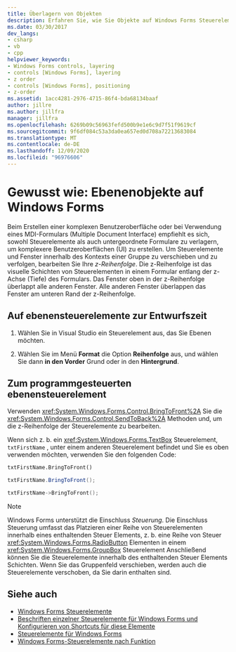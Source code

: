 ```yaml
---
title: Überlagern von Objekten
description: Erfahren Sie, wie Sie Objekte auf Windows Forms Steuerelementen und untergeordneten Formularen Ebenen, um komplexere Benutzeroberflächen zu erstellen.
ms.date: 03/30/2017
dev_langs:
- csharp
- vb
- cpp
helpviewer_keywords:
- Windows Forms controls, layering
- controls [Windows Forms], layering
- z order
- controls [Windows Forms], positioning
- z-order
ms.assetid: 1acc4281-2976-4715-86f4-bda68134baaf
author: jillre
ms.author: jillfra
manager: jillfra
ms.openlocfilehash: 6269b09c56963fefd500b9e1e6c9d7f51f9619cf
ms.sourcegitcommit: 9f6df084c53a3da0ea657ed0d708a72213683084
ms.translationtype: MT
ms.contentlocale: de-DE
ms.lasthandoff: 12/09/2020
ms.locfileid: "96976606"
---
```

# <a name="how-to-layer-objects-on-windows-forms"></a>Gewusst wie: Ebenenobjekte auf Windows Forms

Beim Erstellen einer komplexen Benutzeroberfläche oder bei Verwendung eines MDI-Formulars (Multiple Document Interface) empfiehlt es sich, sowohl Steuerelemente als auch untergeordnete Formulare zu verlagern, um komplexere Benutzeroberflächen (UI) zu erstellen. Um Steuerelemente und Fenster innerhalb des Kontexts einer Gruppe zu verschieben und zu verfolgen, bearbeiten Sie Ihre *z-Reihenfolge*. Die z-Reihenfolge ist das visuelle Schichten von Steuerelementen in einem Formular entlang der z-Achse (Tiefe) des Formulars. Das Fenster oben in der z-Reihenfolge überlappt alle anderen Fenster. Alle anderen Fenster überlappen das Fenster am unteren Rand der z-Reihenfolge.

## <a name="to-layer-controls-at-design-time"></a>Auf ebenensteuerelemente zur Entwurfszeit

1. Wählen Sie in Visual Studio ein Steuerelement aus, das Sie Ebenen möchten.

2. Wählen Sie im Menü **Format** die Option **Reihenfolge** aus, und wählen Sie dann **in den Vorder** Grund oder in den **Hintergrund**.

## <a name="to-layer-controls-programmatically"></a>Zum programmgesteuerten ebenensteuerelement

Verwenden <xref:System.Windows.Forms.Control.BringToFront%2A> Sie die <xref:System.Windows.Forms.Control.SendToBack%2A> Methoden und, um die z-Reihenfolge der Steuerelemente zu bearbeiten.

Wenn sich z. b. ein <xref:System.Windows.Forms.TextBox> Steuerelement, `txtFirstName` , unter einem anderen Steuerelement befindet und Sie es oben verwenden möchten, verwenden Sie den folgenden Code:

```vb
txtFirstName.BringToFront()
```

```csharp
txtFirstName.BringToFront();
```

```cpp
txtFirstName->BringToFront();
```

> [!NOTE]
> Windows Forms unterstützt die Einschluss *Steuerung*. Die Einschluss Steuerung umfasst das Platzieren einer Reihe von Steuerelementen innerhalb eines enthaltenden Steuer Elements, z. b. eine Reihe von Steuer <xref:System.Windows.Forms.RadioButton> Elementen in einem <xref:System.Windows.Forms.GroupBox> Steuerelement Anschließend können Sie die Steuerelemente innerhalb des enthaltenden Steuer Elements Schichten. Wenn Sie das Gruppenfeld verschieben, werden auch die Steuerelemente verschoben, da Sie darin enthalten sind.

## <a name="see-also"></a>Siehe auch

- [Windows Forms Steuerelemente](index.md)
- [Beschriften einzelner Steuerelemente für Windows Forms und Konfigurieren von Shortcuts für diese Elemente](labeling-individual-windows-forms-controls-and-providing-shortcuts-to-them.md)
- [Steuerelemente für Windows Forms](controls-to-use-on-windows-forms.md)
- [Windows Forms-Steuerelemente nach Funktion](windows-forms-controls-by-function.md)
